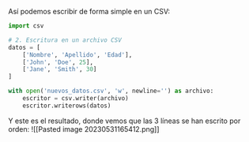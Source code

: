 Así podemos escribir de forma simple en un CSV:
```python
import csv

# 2. Escritura en un archivo CSV
datos = [
    ['Nombre', 'Apellido', 'Edad'],
    ['John', 'Doe', 25],
    ['Jane', 'Smith', 30]
]

with open('nuevos_datos.csv', 'w', newline='') as archivo:
    escritor = csv.writer(archivo)
    escritor.writerows(datos)
```
Y este es el resultado, donde vemos que las 3 líneas se han escrito por orden:
![[Pasted image 20230531165412.png]]
